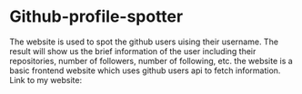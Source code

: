 # Github-profile-spotter
The website is used to spot the github users uising their username. The result will show us the brief information of the user including their repositories, number of followers, number of following, etc. the website is a basic frontend website which uses github users api to fetch information.
Link to my website: 
